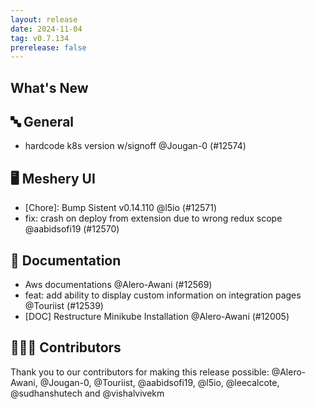 ```yaml
---
layout: release
date: 2024-11-04
tag: v0.7.134
prerelease: false
---
```


## What's New

## 🔤 General

- hardcode k8s version w/signoff @Jougan-0 (#12574)

## 🖥 Meshery UI

- \[Chore\]: Bump Sistent v0.14.110 @l5io (#12571)
- fix: crash on deploy from extension due to wrong redux scope @aabidsofi19 (#12570)

## 📖 Documentation

- Aws documentations @Alero-Awani (#12569)
- feat: add ability to display custom information on integration pages @Touriist (#12539)
- [DOC] Restructure Minikube Installation @Alero-Awani (#12005)

## 👨🏽‍💻 Contributors

Thank you to our contributors for making this release possible:
@Alero-Awani, @Jougan-0, @Touriist, @aabidsofi19, @l5io, @leecalcote, @sudhanshutech and @vishalvivekm
